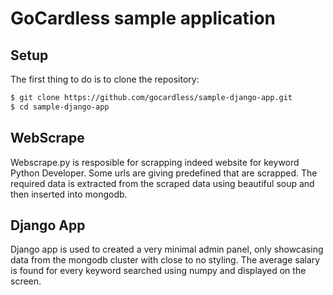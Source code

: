 # GoCardless sample application

## Setup

The first thing to do is to clone the repository:

```sh
$ git clone https://github.com/gocardless/sample-django-app.git
$ cd sample-django-app
```

## WebScrape
Webscrape.py is resposible for scrapping indeed website for keyword Python Developer. Some urls are giving predefined that are scrapped. The required data is extracted from the scraped data using beautiful soup and then inserted into mongodb.

## Django App
Django app is used to created a very minimal admin panel, only showcasing data from the mongodb cluster with close to no styling. The average salary is found for every keyword searched using numpy and displayed on the screen.
